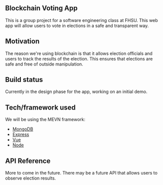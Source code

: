 ## Blockchain Voting App
This is a group project for a software engineering class at FHSU. This web app will allow users to vote in elections in a safe and transparent way.

## Motivation
The reason we're using blockchain is that it allows election officials and users to track the results of the election. This ensures that elections are safe and free of outside manipulation.

## Build status
Currently in the design phase for the app, working on an initial demo.

## Tech/framework used
We will be using the MEVN framework:
- [MongoDB](https://www.mongodb.com/)
- [Express](https://expressjs.com/)
- [Vue](https://vuejs.org/)
- [Node](https://nodejs.org/en/)

## API Reference
More to come in the future. There may be a future API that allows users to observe election results.
